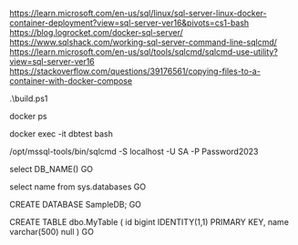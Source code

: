 https://learn.microsoft.com/en-us/sql/linux/sql-server-linux-docker-container-deployment?view=sql-server-ver16&pivots=cs1-bash
https://blog.logrocket.com/docker-sql-server/
https://www.sqlshack.com/working-sql-server-command-line-sqlcmd/
https://learn.microsoft.com/en-us/sql/tools/sqlcmd/sqlcmd-use-utility?view=sql-server-ver16
https://stackoverflow.com/questions/39176561/copying-files-to-a-container-with-docker-compose

.\build.ps1

docker ps

docker exec -it dbtest bash

/opt/mssql-tools/bin/sqlcmd -S localhost -U SA -P Password2023

select DB_NAME()
GO

select name from sys.databases
GO

CREATE DATABASE SampleDB;
GO

CREATE TABLE dbo.MyTable (
  id bigint IDENTITY(1,1) PRIMARY KEY,
  name varchar(500) null
)
GO
